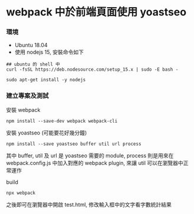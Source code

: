 
# webpack 中於前端頁面使用 yoastseo

### 環境

* Ubuntu 18.04
* 使用 nodejs 15, 安裝命令如下

```
## ubuntu 的 shell 中
curl -fsSL https://deb.nodesource.com/setup_15.x | sudo -E bash -

sudo apt-get install -y nodejs
```

### 建立專案及測試

安裝 webpack
```
npm install --save-dev webpack webpack-cli
```

安裝 yoastseo (可能要花好幾分鐘)
```
npm install --save yoastseo buffer util url process
```
其中 buffer, util 及 url 是 yoastseo 需要的 module, process 則是用來在 webpack.config.js 中加入對應的 webpack plugin, 來讓 util 可以在瀏覽器中正常運作

build
```
npx webpack
```

之後即可在瀏覽器中開啟 test.html, 修改輸入框中的文字看字數統計結果
